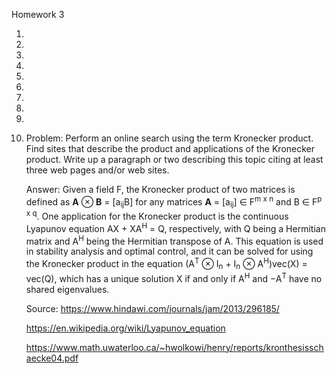 Homework 3

1.

2.

3.

4.

5.

6.

7.

8.

9.

10. Problem: Perform an online search using the term Kronecker product. Find sites that describe the product and applications of the Kronecker product. Write up a paragraph or two describing this topic citing at least three web pages and/or web sites.

    Answer: Given a field F, the Kronecker product of two matrices is defined as <b>A</b> ⊗ <b>B</b> = \[a<sub>ij</sub>B\] for any matrices <b>A</b> = \[a<sub>ij</sub>\] ∈ F<sup>m x n</sup> and B ∈ F<sup>p x q</sup>. One application for the Kronecker product is the continuous Lyapunov equation AX + XA<sup>H</sup> = Q, respectively, with Q being a Hermitian matrix and A<sup>H</sup> being the Hermitian transpose of A. This equation is used in stability analysis and optimal control, and it can be solved for using the Kronecker product in the equation (A<sup>T</sup> ⊗ I<sub>n</sub> + I<sub>n</sub> ⊗ A<sup>H</sup>)vec(X) = vec(Q), which has a unique solution X if and only if A<sup>H</sup> and −A<sup>T</sup> have no shared eigenvalues.
    
    Source: https://www.hindawi.com/journals/jam/2013/296185/
    
    https://en.wikipedia.org/wiki/Lyapunov_equation
    
    https://www.math.uwaterloo.ca/~hwolkowi/henry/reports/kronthesisschaecke04.pdf
